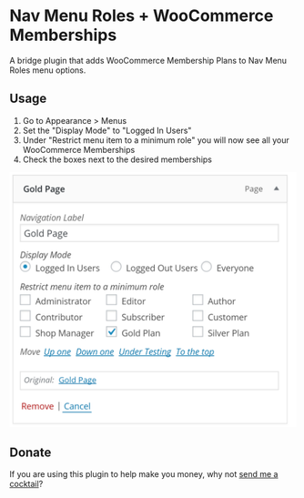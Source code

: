 # Nav Menu Roles + WooCommerce Memberships  

A bridge plugin that adds WooCommerce Membership Plans to Nav Menu Roles menu options. 

## Usage

1. Go to Appearance > Menus
1. Set the "Display Mode" to "Logged In Users"
1. Under "Restrict menu item to a minimum role" you will now see all your WooCommerce Memberships
1. Check the boxes next to the desired memberships

![Show the Membership Plans](assets/screenshot-1.png)

## Donate 

If you are using this plugin to help make you money, why not [send me a cocktail](https://www.paypal.me/helgatheviking)?

